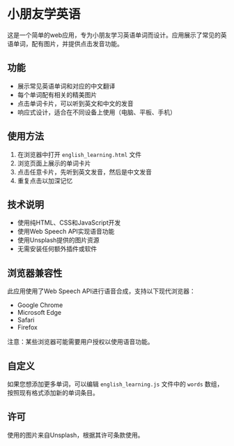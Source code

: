 # 小朋友学英语

这是一个简单的web应用，专为小朋友学习英语单词而设计。应用展示了常见的英语单词，配有图片，并提供点击发音功能。

## 功能

- 展示常见英语单词和对应的中文翻译
- 每个单词配有相关的精美图片
- 点击单词卡片，可以听到英文和中文的发音
- 响应式设计，适合在不同设备上使用（电脑、平板、手机）

## 使用方法

1. 在浏览器中打开 `english_learning.html` 文件
2. 浏览页面上展示的单词卡片
3. 点击任意卡片，先听到英文发音，然后是中文发音
4. 重复点击以加深记忆

## 技术说明

- 使用纯HTML、CSS和JavaScript开发
- 使用Web Speech API实现语音功能
- 使用Unsplash提供的图片资源
- 无需安装任何额外插件或软件

## 浏览器兼容性

此应用使用了Web Speech API进行语音合成，支持以下现代浏览器：

- Google Chrome
- Microsoft Edge
- Safari
- Firefox

注意：某些浏览器可能需要用户授权以使用语音功能。

## 自定义

如果您想添加更多单词，可以编辑 `english_learning.js` 文件中的 `words` 数组，按照现有格式添加新的单词条目。

## 许可

使用的图片来自Unsplash，根据其许可条款使用。 